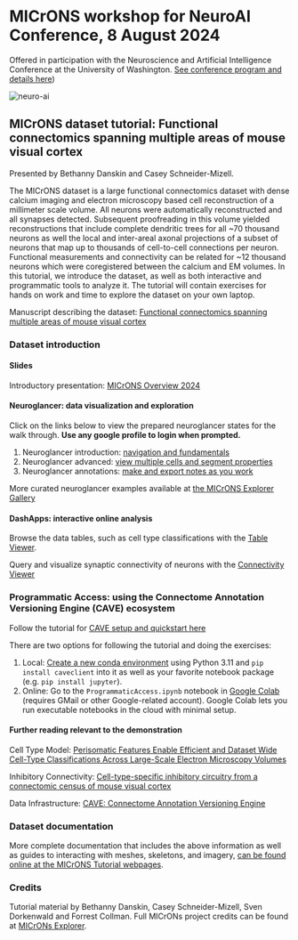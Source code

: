 # MICrONS workshop for NeuroAI Conference, 8 August 2024

Offered in participation with the Neuroscience and Artificial Intelligence Conference at the University of Washington. [See conference program and details here](https://www.neuroaiseattle.com/))

![neuro-ai](https://github.com/user-attachments/assets/2e41f315-9db4-4099-b53d-16c5d2b092be)

## MICrONS dataset tutorial: Functional connectomics spanning multiple areas of mouse visual cortex
Presented by Bethanny Danskin and Casey Schneider-Mizell.

The MICrONS dataset is a large functional connectomics dataset with dense calcium imaging and electron microscopy based cell reconstruction of a millimeter scale volume.
All neurons were automatically reconstructed and all synapses detected.
Subsequent proofreading in this volume yielded reconstructions that include complete dendritic trees for all ~70 thousand neurons as well the local and inter-areal axonal projections of a subset of neurons that map up to thousands of cell-to-cell connections per neuron.
Functional measurements and connectivity can be related for ~12 thousand neurons which were coregistered between the calcium and EM volumes.
In this tutorial, we introduce the dataset, as well as both interactive and programmatic tools to analyze it.
The tutorial will contain exercises for hands on work and time to explore the dataset on your own laptop.   

Manuscript describing the dataset: [Functional connectomics spanning multiple areas of mouse visual cortex](https://www.biorxiv.org/content/10.1101/2021.07.28.454025v3.abstract)

### Dataset introduction

#### Slides

Introductory presentation: [MICrONS Overview 2024](https://docs.google.com/presentation/d/14QBz8wXxm8ubIoGiYYQGwlPiM0bBJgpH-eOxlLS3toQ/edit?usp=sharing)


#### Neuroglancer: data visualization and exploration

Click on the links below to view the prepared neuroglancer states for the walk through. **Use any google profile to login when prompted.**

1. Neuroglancer introduction: [navigation and fundamentals](https://spelunker.cave-explorer.org/#!middleauth+https://global.daf-apis.com/nglstate/api/v1/6541269837807616)
2. Neuroglancer advanced: [view multiple cells and segment properties](https://spelunker.cave-explorer.org/#!middleauth+https://global.daf-apis.com/nglstate/api/v1/5449595451604992)
3. Neuroglancer annotations: [make and export notes as you work](https://spelunker.cave-explorer.org/#!middleauth+https://global.daf-apis.com/nglstate/api/v1/5100449909702656)

More curated neuroglancer examples available at [the MICrONS Explorer Gallery](https://www.microns-explorer.org/gallery-mm3)

#### DashApps: interactive online analysis

Browse the data tables, such as cell type classifications with the [Table Viewer](https://minnie.microns-daf.com/dash/datastack/minnie65_public/apps/table_viewer/?datastack=%22minnie65_public%22).

Query and visualize synaptic connectivity of neurons with the [Connectivity Viewer](https://minnie.microns-daf.com/dash/datastack/minnie65_public/apps/connectivity/?anno-id=%22%22&id-type=%22root_id%22&mat-version=943&cell-type-table-dropdown=%22%22&datastack=%22minnie65_public%22)

### Programmatic Access: using the Connectome Annotation Versioning Engine (CAVE) ecosystem

Follow the tutorial for [CAVE setup and quickstart here](https://alleninstitute.github.io/microns_tutorial/programmatic_access/em_py_01_caveclient_setup.html)

There are two options for following the tutorial and doing the exercises:
1. Local: [Create a new conda environment](https://conda.io/projects/conda/en/latest/user-guide/tasks/manage-environments.html#creating-an-environment-with-commands) using Python 3.11 and `pip install caveclient` into it as well as your favorite notebook package (e.g. `pip install jupyter`).
2. Online: Go to the `ProgrammaticAccess.ipynb` notebook in [Google Colab](https://colab.research.google.com/github/AllenInstitute/MICrONS_workshop_neuroai2024/blob/main/tutorials/ProgrammaticAccess.ipynb) (requires GMail or other Google-related account). Google Colab lets you run executable notebooks in the cloud with minimal setup.

#### Further reading relevant to the demonstration

Cell Type Model: [Perisomatic Features Enable Efficient and Dataset Wide Cell-Type Classifications Across Large-Scale Electron Microscopy Volumes](https://www.biorxiv.org/content/10.1101/2022.07.20.499976v2)

Inhibitory Connectivity: [Cell-type-specific inhibitory circuitry from a connectomic census of mouse visual cortex](https://www.biorxiv.org/content/10.1101/2023.01.23.525290v3)

Data Infrastructure: [CAVE: Connectome Annotation Versioning Engine](https://www.biorxiv.org/content/10.1101/2023.07.26.550598v1)

### Dataset documentation

More complete documentation that includes the above information as well as guides to interacting with meshes, skeletons, and imagery, [can be found online at the MICrONS Tutorial webpages](https://alleninstitute.github.io/microns_tutorial/em_01_background.html).

### Credits

Tutorial material by Bethanny Danskin, Casey Schneider-Mizell, Sven Dorkenwald and Forrest Collman.
Full MICrONs project credits can be found at [MICrONs Explorer](https://www.microns-explorer.org).
